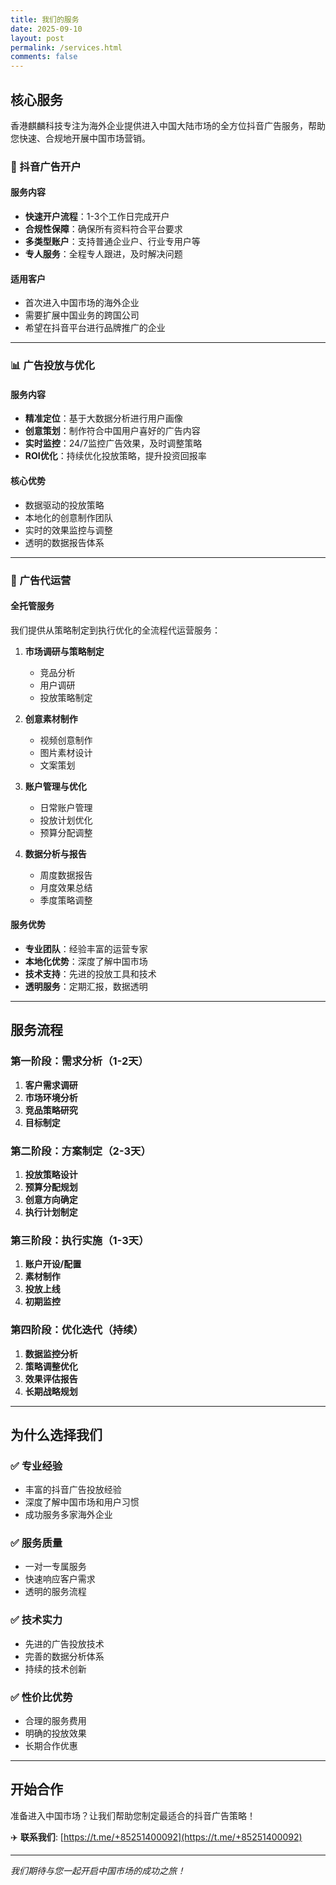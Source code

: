```yaml
---
title: 我们的服务
date: 2025-09-10
layout: post
permalink: /services.html
comments: false
---
```


## 核心服务

香港麒麟科技专注为海外企业提供进入中国大陆市场的全方位抖音广告服务，帮助您快速、合规地开展中国市场营销。

### 🚀 抖音广告开户

#### 服务内容
- **快速开户流程**：1-3个工作日完成开户
- **合规性保障**：确保所有资料符合平台要求
- **多类型账户**：支持普通企业户、行业专用户等
- **专人服务**：全程专人跟进，及时解决问题

#### 适用客户
- 首次进入中国市场的海外企业
- 需要扩展中国业务的跨国公司
- 希望在抖音平台进行品牌推广的企业

---

### 📊 广告投放与优化

#### 服务内容
- **精准定位**：基于大数据分析进行用户画像
- **创意策划**：制作符合中国用户喜好的广告内容
- **实时监控**：24/7监控广告效果，及时调整策略
- **ROI优化**：持续优化投放策略，提升投资回报率

#### 核心优势
- 数据驱动的投放策略
- 本地化的创意制作团队
- 实时的效果监控与调整
- 透明的数据报告体系

---

### 🎯 广告代运营

#### 全托管服务
我们提供从策略制定到执行优化的全流程代运营服务：

1. **市场调研与策略制定**
   - 竞品分析
   - 用户调研
   - 投放策略制定

2. **创意素材制作**
   - 视频创意制作
   - 图片素材设计
   - 文案策划

3. **账户管理与优化**
   - 日常账户管理
   - 投放计划优化
   - 预算分配调整

4. **数据分析与报告**
   - 周度数据报告
   - 月度效果总结
   - 季度策略调整

#### 服务优势
- **专业团队**：经验丰富的运营专家
- **本地化优势**：深度了解中国市场
- **技术支持**：先进的投放工具和技术
- **透明服务**：定期汇报，数据透明

---

## 服务流程

### 第一阶段：需求分析（1-2天）
1. **客户需求调研**
2. **市场环境分析**
3. **竞品策略研究**
4. **目标制定**

### 第二阶段：方案制定（2-3天）
1. **投放策略设计**
2. **预算分配规划**
3. **创意方向确定**
4. **执行计划制定**

### 第三阶段：执行实施（1-3天）
1. **账户开设/配置**
2. **素材制作**
3. **投放上线**
4. **初期监控**

### 第四阶段：优化迭代（持续）
1. **数据监控分析**
2. **策略调整优化**
3. **效果评估报告**
4. **长期战略规划**

---

## 为什么选择我们

### ✅ 专业经验
- 丰富的抖音广告投放经验
- 深度了解中国市场和用户习惯
- 成功服务多家海外企业

### ✅ 服务质量
- 一对一专属服务
- 快速响应客户需求
- 透明的服务流程

### ✅ 技术实力
- 先进的广告投放技术
- 完善的数据分析体系
- 持续的技术创新

### ✅ 性价比优势
- 合理的服务费用
- 明确的投放效果
- 长期合作优惠

---

## 开始合作

准备进入中国市场？让我们帮助您制定最适合的抖音广告策略！

✈️ **联系我们**: [https://t.me/+85251400092](https://t.me/+85251400092)

---

*我们期待与您一起开启中国市场的成功之旅！*
